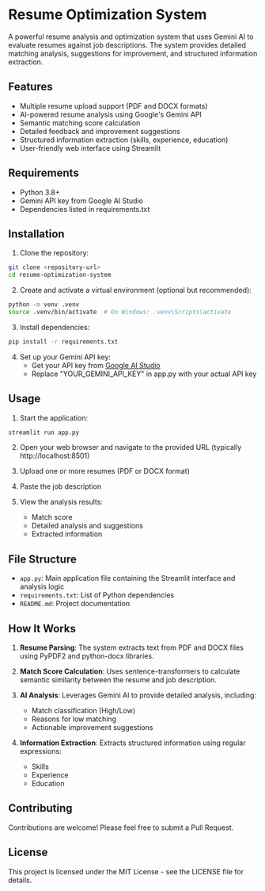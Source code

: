 # Resume Optimization System

A powerful resume analysis and optimization system that uses Gemini AI to evaluate resumes against job descriptions. The system provides detailed matching analysis, suggestions for improvement, and structured information extraction.

## Features

- Multiple resume upload support (PDF and DOCX formats)
- AI-powered resume analysis using Google's Gemini API
- Semantic matching score calculation
- Detailed feedback and improvement suggestions
- Structured information extraction (skills, experience, education)
- User-friendly web interface using Streamlit

## Requirements

- Python 3.8+
- Gemini API key from Google AI Studio
- Dependencies listed in requirements.txt

## Installation

1. Clone the repository:
```bash
git clone <repository-url>
cd resume-optimization-system
```

2. Create and activate a virtual environment (optional but recommended):
```bash
python -m venv .venv
source .venv/bin/activate  # On Windows: .venv\Scripts\activate
```

3. Install dependencies:
```bash
pip install -r requirements.txt
```

4. Set up your Gemini API key:
   - Get your API key from [Google AI Studio](https://makersuite.google.com/app/apikey)
   - Replace "YOUR_GEMINI_API_KEY" in app.py with your actual API key

## Usage

1. Start the application:
```bash
streamlit run app.py
```

2. Open your web browser and navigate to the provided URL (typically http://localhost:8501)

3. Upload one or more resumes (PDF or DOCX format)

4. Paste the job description

5. View the analysis results:
   - Match score
   - Detailed analysis and suggestions
   - Extracted information

## File Structure

- `app.py`: Main application file containing the Streamlit interface and analysis logic
- `requirements.txt`: List of Python dependencies
- `README.md`: Project documentation

## How It Works

1. **Resume Parsing**: The system extracts text from PDF and DOCX files using PyPDF2 and python-docx libraries.

2. **Match Score Calculation**: Uses sentence-transformers to calculate semantic similarity between the resume and job description.

3. **AI Analysis**: Leverages Gemini AI to provide detailed analysis, including:
   - Match classification (High/Low)
   - Reasons for low matching
   - Actionable improvement suggestions

4. **Information Extraction**: Extracts structured information using regular expressions:
   - Skills
   - Experience
   - Education

## Contributing

Contributions are welcome! Please feel free to submit a Pull Request.

## License

This project is licensed under the MIT License - see the LICENSE file for details. 